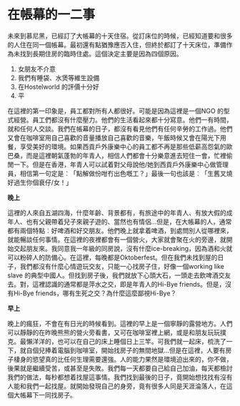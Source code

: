 # 在帳幕的一二事

未來到慕尼黑，已經訂了大帳幕的十天住宿。從訂床位的時候，已經知道要和很多的人住在同一個帳幕。最初還有點猶豫應否入住，但終於都訂了十天床位，準備作為未找到長期住房的臨時住處。這個決定主要是因為四個原因。
<ol>
	<li>女朋友不介意</li>
	<li>我們有睡袋、水煲等維生設備</li>
	<li>在Hostelworld 的評價十分好</li>
	<li>平</li>
</ol>
在這裡的第一印象是，員工都對所有人都很好。可能是因為這裡是一個NGO 的型式經營。員工們都沒有什麼壓力。他們的生活看起來都十分寫意。他們一有時間，就和任何人交談。我們在帳幕的日子，都沒有看見他們有任何辛勞的工作過。他們又會在咖啡室用自己喜歡的音量播放自己喜歡的音樂，午飯時候又會在陽光下用餐，享受美好的環境。如果西貢戶外康樂中心的員工都不再是那些低薪高怨氣的歐巴桑，而是這裡朝氣蓬勃的年青人，相信人們都會十分樂意進去短住一會，忙裡偷閒一下。但是在香港，年青人可以試着對父母說他/她到西貢戶外康樂中心做管理員，相信第一句定是︰「點解做份咁冇出色嘅工？」最後一句也該是︰「生舊叉燒好過生你個衰仔/女！」

<strong>晚上</strong>

這裡的人來自五湖四海，什麼年齡、背景都有，有旅途中的年青人、有放大假的成年人、也有父親帶着兒子來親子遊的、當然也有情侶…但是，在大帳幕的人，通常都有兩個特點︰好啤酒和好交朋友。他們晚上就拿着啤酒，到處問別人從哪裡來，就能暢談任何事情。在這裡的夜裡都會有一個營火，大家就會聚在火的旁邊，就開始交起朋友來。我同意我一年級的同房說，沒有什麼ice-breaking，因為酒和火就可以粉碎人的防備心。在這裡，每晚都是Oktoberfest。但在我們未找到屋的日子，我們都沒有什麼心情遊玩交友，只能一心找房子住，好像一個working like slave 的典型中國人。但找到房子後，我們就放下心頭大石，一頭走去飲啤酒交友去。對，這裡認識的通常都是萍水之交，即是年青人的Hi-Bye friends。但是，沒有Hi-Bye friends，哪有生死之交？為什麼這麼鄙視Hi-Bye？

<strong>早上</strong>

晚上的瘋狂，不會在有日光的時候看到。這裡的早上是一個寧靜的露營地方。人們可以靜靜的在昨晚熊熊的營火旁看書，又可在咖啡室裡上網，或是和朋友玩玩撲克。最懶洋洋的，也可以在自己的床上睡個日上三竿。可我們就一起床，梳洗了一下，就自個兒捧着電腦到咖啡室，開始找房子的無間地獄…但是在這裡，人要有房子棲身的慾望真的比任何生理需要還強。人的能力果然是環境迫出來的，你不做，後果就是繼續受苦，或甚至是失敗。我們每一天都要自己給自己加油，每天都檢討我們的做法，每秒都想着找屋這事情。我們找到最後的日子，竟開始想找找有沒有人能和我們一起找屋。就開始發現自己的身旁，竟有很多人同是天涯淪落人，在這個大帳幕下一同找房子。